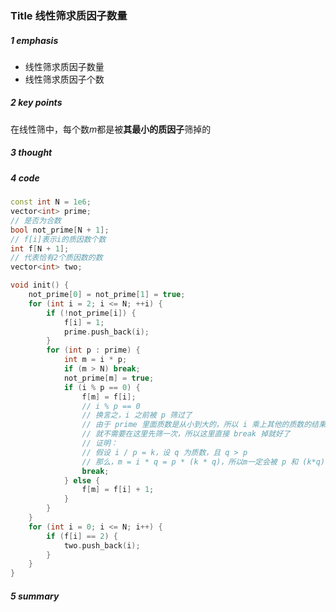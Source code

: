 ### Title 线性筛求质因子数量

##### 1 emphasis

- 线性筛求质因子数量
- 线性筛求质因子个数



##### 2 key points

 在线性筛中，每个数$m$都是被**其最小的质因子**筛掉的



##### 3 thought



##### 4 code

```cpp
const int N = 1e6;
vector<int> prime;
// 是否为合数
bool not_prime[N + 1];
// f[i]表示i的质因数个数
int f[N + 1];
// 代表恰有2个质因数的数
vector<int> two;

void init() {
  	not_prime[0] = not_prime[1] = true;
    for (int i = 2; i <= N; ++i) {
        if (!not_prime[i]) {
            f[i] = 1;
            prime.push_back(i);
        }
        for (int p : prime) {
          	int m = i * p;
            if (m > N) break;
            not_prime[m] = true;
            if (i % p == 0) {
                f[m] = f[i];
                // i % p == 0
                // 换言之，i 之前被 p 筛过了
                // 由于 prime 里面质数是从小到大的，所以 i 乘上其他的质数的结果 一定会被 p 筛掉
                // 就不需要在这里先筛一次，所以这里直接 break 掉就好了
              	// 证明：
              	// 假设 i / p = k，设 q 为质数，且 q > p 
              	// 那么，m = i * q = p * (k * q)，所以m一定会被 p 和 (k*q) 筛掉
                break;
            } else {
                f[m] = f[i] + 1;
            }
        }
    }
    for (int i = 0; i <= N; i++) {
        if (f[i] == 2) {
            two.push_back(i);
        }
    }
}

```



##### 5 summary

